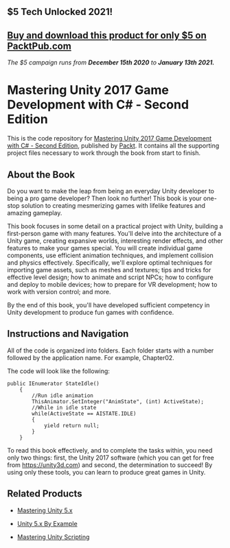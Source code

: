 ## $5 Tech Unlocked 2021!
[Buy and download this product for only $5 on PacktPub.com](https://www.packtpub.com/)
-----
*The $5 campaign         runs from __December 15th 2020__ to __January 13th 2021.__*

# Mastering Unity 2017 Game Development with C# - Second Edition
This is the code repository for [Mastering Unity 2017 Game Development with C# - Second Edition](https://www.packtpub.com/web-development/mastering-unity-2017-game-development-c-second-edition?utm_source=github&utm_medium=repository&utm_campaign=9781788479837), published by [Packt](https://www.packtpub.com/?utm_source=github). It contains all the supporting project files necessary to work through the book from start to finish.
## About the Book
Do you want to make the leap from being an everyday Unity developer to being a pro game developer? Then look no further! This book is your one-stop solution to creating mesmerizing games with lifelike features and amazing gameplay.

This book focuses in some detail on a practical project with Unity, building a first-person game with many features. You'll delve into the architecture of a Unity game, creating expansive worlds, interesting render effects, and other features to make your games special. You will create individual game components, use efficient animation techniques, and implement collision and physics effectively. Specifically, we'll explore optimal techniques for importing game assets, such as meshes and textures; tips and tricks for effective level design; how to animate and script NPCs; how to configure and deploy to mobile devices; how to prepare for VR development; how to work with version control; and more.

By the end of this book, you'll have developed sufficient competency in Unity development to produce fun games with confidence.

## Instructions and Navigation
All of the code is organized into folders. Each folder starts with a number followed by the application name. For example, Chapter02.



The code will look like the following:
```
public IEnumerator StateIdle() 
    { 
        //Run idle animation 
        ThisAnimator.SetInteger("AnimState", (int) ActiveState); 
        //While in idle state 
        while(ActiveState == AISTATE.IDLE) 
        { 
            yield return null; 
        } 
    } 
```

To read this book effectively, and to complete the tasks within, you need only two things: first, the Unity 2017 software (which you can get for free from https://unity3d.com) and second, the determination to succeed! By using only these tools, you can learn to produce great games in Unity.

## Related Products
* [Mastering Unity 5.x](https://www.packtpub.com/game-development/mastering-unity-5x?utm_source=github&utm_medium=repository&utm_campaign=9781785880742)

* [Unity 5.x By Example](https://www.packtpub.com/game-development/unity-5x-example?utm_source=github&utm_medium=repository&utm_campaign=9781785888380)

* [Mastering Unity Scripting](https://www.packtpub.com/game-development/mastering-unity-5x-scripting?utm_source=github&utm_medium=repository&utm_campaign=9781784390655)

